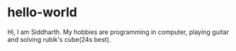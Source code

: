 # hello-world

Hi,
  I am Siddharth. My hobbies are programming in computer, playing guitar and solving rubik's cube(24s best).
